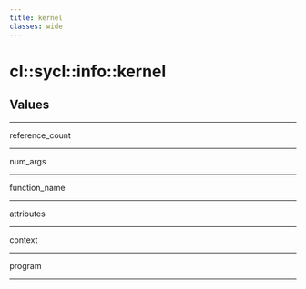 ```yaml
---
title: kernel
classes: wide
---
```

# cl::sycl::info::kernel
## Values

---

reference_count

---

num_args

---

function_name

---

attributes

---

context

---

program

---
